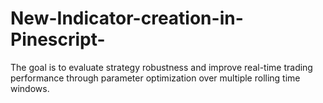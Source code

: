 # New-Indicator-creation-in-Pinescript-
The goal is to evaluate strategy robustness and improve real-time trading performance through parameter optimization over multiple rolling time windows.
